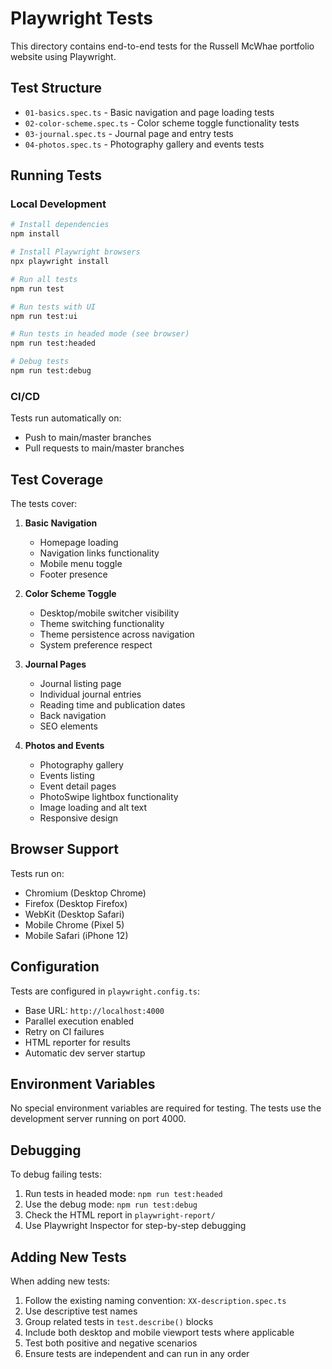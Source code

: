 # Playwright Tests

This directory contains end-to-end tests for the Russell McWhae portfolio website using Playwright.

## Test Structure

- `01-basics.spec.ts` - Basic navigation and page loading tests
- `02-color-scheme.spec.ts` - Color scheme toggle functionality tests
- `03-journal.spec.ts` - Journal page and entry tests
- `04-photos.spec.ts` - Photography gallery and events tests

## Running Tests

### Local Development

```bash
# Install dependencies
npm install

# Install Playwright browsers
npx playwright install

# Run all tests
npm run test

# Run tests with UI
npm run test:ui

# Run tests in headed mode (see browser)
npm run test:headed

# Debug tests
npm run test:debug
```

### CI/CD

Tests run automatically on:

- Push to main/master branches
- Pull requests to main/master branches

## Test Coverage

The tests cover:

1. **Basic Navigation**
    - Homepage loading
    - Navigation links functionality
    - Mobile menu toggle
    - Footer presence

2. **Color Scheme Toggle**
    - Desktop/mobile switcher visibility
    - Theme switching functionality
    - Theme persistence across navigation
    - System preference respect

3. **Journal Pages**
    - Journal listing page
    - Individual journal entries
    - Reading time and publication dates
    - Back navigation
    - SEO elements

4. **Photos and Events**
    - Photography gallery
    - Events listing
    - Event detail pages
    - PhotoSwipe lightbox functionality
    - Image loading and alt text
    - Responsive design

## Browser Support

Tests run on:

- Chromium (Desktop Chrome)
- Firefox (Desktop Firefox)
- WebKit (Desktop Safari)
- Mobile Chrome (Pixel 5)
- Mobile Safari (iPhone 12)

## Configuration

Tests are configured in `playwright.config.ts`:

- Base URL: `http://localhost:4000`
- Parallel execution enabled
- Retry on CI failures
- HTML reporter for results
- Automatic dev server startup

## Environment Variables

No special environment variables are required for testing. The tests use the development server running on port 4000.

## Debugging

To debug failing tests:

1. Run tests in headed mode: `npm run test:headed`
2. Use the debug mode: `npm run test:debug`
3. Check the HTML report in `playwright-report/`
4. Use Playwright Inspector for step-by-step debugging

## Adding New Tests

When adding new tests:

1. Follow the existing naming convention: `XX-description.spec.ts`
2. Use descriptive test names
3. Group related tests in `test.describe()` blocks
4. Include both desktop and mobile viewport tests where applicable
5. Test both positive and negative scenarios
6. Ensure tests are independent and can run in any order
